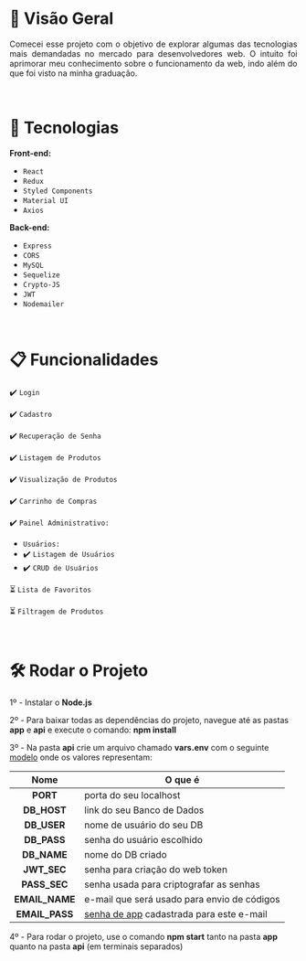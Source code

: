 # :mag_right: Visão Geral
<p align="justify">
Comecei esse projeto com o objetivo de explorar algumas das tecnologias mais demandadas no mercado para desenvolvedores web. O intuito foi aprimorar meu conhecimento sobre o funcionamento da web, indo além do que foi visto na minha graduação. 
</p>
<br>

 # 	:seedling: Tecnologias
 **Front-end:**

 - `React`
 - `Redux`
 - `Styled Components`
 - `Material UI`
 - `Axios`


**Back-end:**
 - `Express`
 - `CORS`
 - `MySQL`
 - `Sequelize`
 - `Crypto-JS`
 - `JWT`
 - `Nodemailer`

<br>

# :clipboard: Funcionalidades

:heavy_check_mark: `Login`

:heavy_check_mark: `Cadastro`

:heavy_check_mark: `Recuperação de Senha`

:heavy_check_mark: `Listagem de Produtos`

:heavy_check_mark: `Visualização de Produtos`

:heavy_check_mark: `Carrinho de Compras`

:heavy_check_mark: `Painel Administrativo:`

-  `Usuários:`
-  :heavy_check_mark: `Listagem de Usuários`
- :heavy_check_mark: `CRUD de Usuários`

:hourglass_flowing_sand: `Lista de Favoritos`

:hourglass_flowing_sand: `Filtragem de Produtos`




<br>

# :hammer_and_wrench: Rodar o Projeto
1º - Instalar o **Node.js**

2º - Para baixar todas as dependências do projeto, navegue até as pastas **app** e **api** e execute o comando: **npm install**

3º - Na pasta **api** crie um arquivo chamado **vars.env** com o seguinte <a href="https://github.com/romulodm/E-commerce/blob/main/model.env">modelo</a> onde os valores representam:
 
| Nome | O que é | 
| :-: | - |
| **PORT** | porta do seu localhost |
| **DB_HOST** | link do seu Banco de Dados |
| **DB_USER** | nome de usuário do seu DB |
| **DB_PASS** | senha do usuário escolhido |
| **DB_NAME** | nome do DB criado |
| **JWT_SEC** | senha para criação do web token |
| **PASS_SEC** | senha usada para criptografar as senhas |
| **EMAIL_NAME** | e-mail que será usado para envio de códigos |
| **EMAIL_PASS** | <a href="https://support.google.com/accounts/answer/185833?hl=pt-BR)https://support.google.com/accounts/answer/185833?hl=pt-BR">senha de app</a> cadastrada para este e-mail  |

4º - Para rodar o projeto, use o comando **npm start** tanto na pasta **app** quanto na pasta **api** (em terminais separados)

